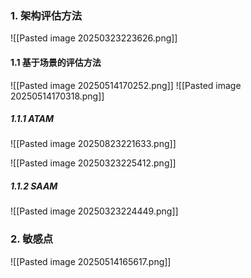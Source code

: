 ### 1. 架构评估方法
![[Pasted image 20250323223626.png]]
#### 1.1 基于场景的评估方法
![[Pasted image 20250514170252.png]]
![[Pasted image 20250514170318.png]]
##### 1.1.1 ATAM
![[Pasted image 20250823221633.png]]

![[Pasted image 20250323225412.png]]

##### 1.1.2 SAAM
![[Pasted image 20250323224449.png]]
### 2. 敏感点
![[Pasted image 20250514165617.png]]


